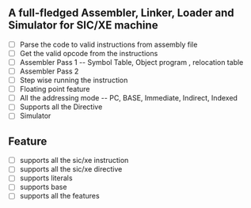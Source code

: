 ## A full-fledged Assembler, Linker, Loader and Simulator for SIC/XE machine 


- [ ] Parse the code to valid instructions from assembly file
- [ ] Get the valid opcode from the instructions
- [ ] Assembler Pass 1 -- Symbol Table, Object program , relocation table
- [ ] Assembler Pass 2
- [ ] Step wise running the instruction
- [ ] Floating point feature
- [ ] All the addressing mode -- PC, BASE, Immediate, Indirect, Indexed
- [ ] Supports all the Directive  
- [ ] Simulator

## Feature
- [ ] supports all the sic/xe instruction
- [ ] supports all the sic/xe directive
- [ ] supports literals
- [ ] supports base 
- [ ] supports all the features